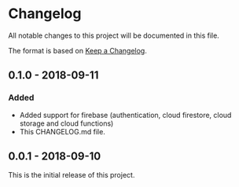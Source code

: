# Changelog

All notable changes to this project will be documented in this file.

The format is based on [Keep a Changelog](https://keepachangelog.com/en/1.0.0/).

## 0.1.0 - 2018-09-11

### Added

-   Added support for firebase (authentication, cloud firestore, cloud storage and cloud functions)
-   This CHANGELOG.md file.

## 0.0.1 - 2018-09-10

This is the initial release of this project.

